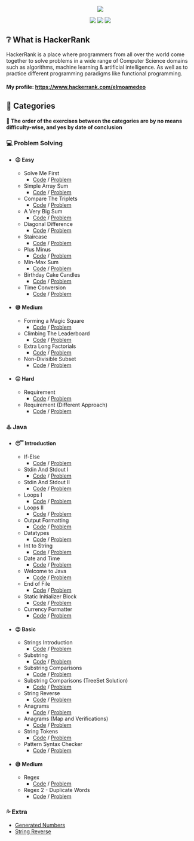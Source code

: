 [CopyrightLicense]:./license.md
<p align="center">
	<img src="https://cloud.githubusercontent.com/assets/19765741/25342064/d17a563c-28d8-11e7-83fc-763d4ab4820a.jpg" >
</p>
<p align="center">
	<img src="https://img.shields.io/badge/Problems%20Solved-42-brightgreen.svg">
	<img src="https://img.shields.io/badge/Language-Java-orange.svg">
	<img src="https://img.shields.io/badge/Latest%20Update-04/05/2021-blue.svg">
</p>

## :grey_question: What is HackerRank
HackerRank is a place where programmers from all over the world come together to solve problems in a wide range of Computer Science domains such as algorithms, machine learning & artificial intelligence. As well as to practice different programming paradigms like functional programming.

#### My profile: https://www.hackerrank.com/elmoamedeo

## :closed_book: Categories
#### :round_pushpin: The order of the exercises between the categories are by no means difficulty-wise, and yes by date of conclusion

### :computer: Problem Solving

* #### :wink: Easy
  * Solve Me First
    * [Code](https://github.com/elmoamedeo/hackerrank/blob/main/problemsolving/easy/SolveMeFirst.java) / [Problem](https://github.com/elmoamedeo/hackerrank/blob/main/problemsolving/easy/questions/SolveMeFirst.pdf)
  * Simple Array Sum
    * [Code](https://github.com/elmoamedeo/hackerrank/blob/main/problemsolving/easy/SimpleArraySum.java) / [Problem](https://github.com/elmoamedeo/hackerrank/blob/main/problemsolving/easy/questions/SimpleArraySum.pdf)
  * Compare The Triplets
    * [Code](https://github.com/elmoamedeo/hackerrank/blob/main/problemsolving/easy/CompareTheTriplets.java) / [Problem](https://github.com/elmoamedeo/hackerrank/blob/main/problemsolving/easy/questions/CompareTheTriplets.pdf)
  * A Very Big Sum
    * [Code](https://github.com/elmoamedeo/hackerrank/blob/main/problemsolving/easy/AVeryBigSum.java) / [Problem](https://github.com/elmoamedeo/hackerrank/blob/main/problemsolving/easy/questions/AVeryBigSum.pdf)
  * Diagonal Difference
    * [Code](https://github.com/elmoamedeo/hackerrank/blob/main/problemsolving/easy/DiagonalDifference.java) / [Problem](https://github.com/elmoamedeo/hackerrank/blob/main/problemsolving/easy/questions/DiagonalDifference.pdf)
  * Staircase
    * [Code](https://github.com/elmoamedeo/hackerrank/blob/main/problemsolving/easy/Staircase.java) / [Problem](https://github.com/elmoamedeo/hackerrank/blob/main/problemsolving/easy/questions/Staircase.pdf)
  * Plus Minus
    * [Code](https://github.com/elmoamedeo/hackerrank/blob/main/problemsolving/easy/PlusMinus.java) / [Problem](https://github.com/elmoamedeo/hackerrank/blob/main/problemsolving/easy/questions/PlusMinus.pdf)
  * Min-Max Sum
    * [Code](https://github.com/elmoamedeo/hackerrank/blob/main/problemsolving/easy/MiniMaxSum.java) / [Problem](https://github.com/elmoamedeo/hackerrank/blob/main/problemsolving/easy/questions/MiniMaxSum.pdf)
  * Birthday Cake Candles
    * [Code](https://github.com/elmoamedeo/hackerrank/blob/main/problemsolving/easy/BirthdayCakeCandles.java) / [Problem](https://github.com/elmoamedeo/hackerrank/blob/main/problemsolving/easy/questions/BirthdayCakeCandles.pdf)
  * Time Conversion
    * [Code](https://github.com/elmoamedeo/hackerrank/blob/main/problemsolving/easy/TimeConversion.java) / [Problem](https://github.com/elmoamedeo/hackerrank/blob/main/problemsolving/easy/questions/TimeConversion.pdf)

* #### :sweat_smile: Medium
  * Forming a Magic Square
    * [Code](https://github.com/elmoamedeo/hackerrank/blob/main/problemsolving/medium/FormingAMagicSquare.java) / [Problem](https://github.com/elmoamedeo/hackerrank/blob/main/problemsolving/medium/questions/FormingAMagicSquare.pdf)
  * Climbing The Leaderboard
    * [Code](https://github.com/elmoamedeo/hackerrank/blob/main/problemsolving/medium/ClimbingTheLeaderboard.java) / [Problem](https://github.com/elmoamedeo/hackerrank/blob/main/problemsolving/medium/questions/ClimbingTheLeaderboard.pdf)
  * Extra Long Factorials
    * [Code](https://github.com/elmoamedeo/hackerrank/blob/main/problemsolving/medium/ExtraLongFactorials.java) / [Problem](https://github.com/elmoamedeo/hackerrank/blob/main/problemsolving/medium/questions/ExtraLongFactorials.pdf)
  * Non-Divisible Subset
    * [Code](https://github.com/elmoamedeo/hackerrank/blob/main/problemsolving/medium/NonDivisibleSubset.java) / [Problem](https://github.com/elmoamedeo/hackerrank/blob/main/problemsolving/medium/questions/NonDivisibleSubset.pdf)

* #### :confounded: Hard
  * Requirement
    * [Code](https://github.com/elmoamedeo/hackerrank/blob/main/problemsolving/hard/Requirement.java) / [Problem](https://github.com/elmoamedeo/hackerrank/blob/main/problemsolving/hard/questions/Requirement.pdf)
  * Requirement (Different Approach)
    * [Code](https://github.com/elmoamedeo/hackerrank/blob/main/problemsolving/hard/RequirementDifferentApproach.java) / [Problem](https://github.com/elmoamedeo/hackerrank/blob/main/problemsolving/hard/questions/Requirement.pdf)

### :hotsprings: Java

* #### :sleeping: Introduction
    * If-Else
      * [Code](https://github.com/elmoamedeo/hackerrank/blob/main/java/introduction/IfElse.java) / [Problem](https://github.com/elmoamedeo/hackerrank/blob/main/java/introduction/questions/IfElse.pdf)
    * Stdin And Stdout I
      * [Code](https://github.com/elmoamedeo/hackerrank/blob/main/java/introduction/StdinAndStdoutI.java) / [Problem](https://github.com/elmoamedeo/hackerrank/blob/main/java/introduction/questions/StdinAndStdoutI.pdf)
    * Stdin And Stdout II
      * [Code](https://github.com/elmoamedeo/hackerrank/blob/main/java/introduction/StdinAndStdoutII.java) / [Problem](https://github.com/elmoamedeo/hackerrank/blob/main/java/introduction/questions/StdinAndStdoutII.pdf)
    * Loops I
      * [Code](https://github.com/elmoamedeo/hackerrank/blob/main/java/introduction/LoopsI.java) / [Problem](https://github.com/elmoamedeo/hackerrank/blob/main/java/introduction/questions/LoopsI.pdf)
    * Loops II
      * [Code](https://github.com/elmoamedeo/hackerrank/blob/main/java/introduction/LoopsII.java) / [Problem](https://github.com/elmoamedeo/hackerrank/blob/main/java/introduction/questions/LoopsII.pdf)
    * Output Formatting
      * [Code](https://github.com/elmoamedeo/hackerrank/blob/main/java/introduction/OutputFormatting.java) / [Problem](https://github.com/elmoamedeo/hackerrank/blob/main/java/introduction/questions/OutputFormatting.pdf)
    * Datatypes
      * [Code](https://github.com/elmoamedeo/hackerrank/blob/main/java/introduction/Datatypes.java) / [Problem](https://github.com/elmoamedeo/hackerrank/blob/main/java/introduction/questions/Datatypes.pdf)
    * Int to String
      * [Code](https://github.com/elmoamedeo/hackerrank/blob/main/java/introduction/IntToString.java) / [Problem](https://github.com/elmoamedeo/hackerrank/blob/main/java/introduction/questions/IntToString.pdf)
    * Date and Time
      * [Code](https://github.com/elmoamedeo/hackerrank/blob/main/java/introduction/DateAndTime.java) / [Problem](https://github.com/elmoamedeo/hackerrank/blob/main/java/introduction/questions/DateAndTime.pdf)
    * Welcome to Java
      * [Code](https://github.com/elmoamedeo/hackerrank/blob/main/java/introduction/WelcomeToJava.java) / [Problem](https://github.com/elmoamedeo/hackerrank/blob/main/java/introduction/questions/WelcomeToJava.pdf)
    * End of File
      * [Code](https://github.com/elmoamedeo/hackerrank/blob/main/java/introduction/EndOfFile.java) / [Problem](https://github.com/elmoamedeo/hackerrank/blob/main/java/introduction/questions/EndOfFile.pdf)
    * Static Initializer Block
      * [Code](https://github.com/elmoamedeo/hackerrank/blob/main/java/introduction/StaticInitializerBlock.java) / [Problem](https://github.com/elmoamedeo/hackerrank/blob/main/java/introduction/questions/StaticInitializerBlock.pdf)
    * Currency Formatter
      * [Code](https://github.com/elmoamedeo/hackerrank/blob/main/java/introduction/CurrencyFormatter.java) / [Problem](https://github.com/elmoamedeo/hackerrank/blob/main/java/introduction/questions/CurrencyFormatter.pdf)

* #### :wink: Basic
    * Strings Introduction
      * [Code](https://github.com/elmoamedeo/hackerrank/blob/main/java/basic/StringsIntroduction.java) / [Problem](https://github.com/elmoamedeo/hackerrank/blob/main/java/basic/questions/StringsIntroduction.pdf)
    * Substring
      * [Code](https://github.com/elmoamedeo/hackerrank/blob/main/java/basic/Substring.java) / [Problem](https://github.com/elmoamedeo/hackerrank/blob/main/java/basic/questions/Substring.pdf)
    * Substring Comparisons
      * [Code](https://github.com/elmoamedeo/hackerrank/blob/main/java/basic/SubstringComparisons.java) / [Problem](https://github.com/elmoamedeo/hackerrank/blob/main/java/basic/questions/SubstringComparisons.pdf)
    * Substring Comparisons (TreeSet Solution)
      * [Code](https://github.com/elmoamedeo/hackerrank/blob/main/java/basic/SubstringComparisonsTreeSet.java) / [Problem](https://github.com/elmoamedeo/hackerrank/blob/main/java/basic/questions/SubstringComparisons.pdf)
    * String Reverse
      * [Code](https://github.com/elmoamedeo/hackerrank/blob/main/java/basic/StringReverse.java) / [Problem](https://github.com/elmoamedeo/hackerrank/blob/main/java/basic/questions/StringReverse.pdf)
    * Anagrams
      * [Code](https://github.com/elmoamedeo/hackerrank/blob/main/java/basic/Anagrams.java) / [Problem](https://github.com/elmoamedeo/hackerrank/blob/main/java/basic/questions/Anagrams.pdf)
    * Anagrams (Map and Verifications)
      * [Code](https://github.com/elmoamedeo/hackerrank/blob/main/java/basic/AnagramsWithMapAndVerifications.java) / [Problem](https://github.com/elmoamedeo/hackerrank/blob/main/java/basic/questions/Anagrams.pdf)
    * String Tokens
      * [Code](https://github.com/elmoamedeo/hackerrank/blob/main/java/basic/StringTokens.java) / [Problem](https://github.com/elmoamedeo/hackerrank/blob/main/java/basic/questions/StringTokens.pdf)
    * Pattern Syntax Checker
      * [Code](https://github.com/elmoamedeo/hackerrank/blob/main/java/basic/PatternSyntaxChecker.java) / [Problem](https://github.com/elmoamedeo/hackerrank/blob/main/java/basic/questions/PatternSyntaxChecker.pdf)
  
* #### :sweat_smile: Medium
    * Regex
      * [Code](https://github.com/elmoamedeo/hackerrank/blob/main/java/medium/Regex.java) / [Problem](https://github.com/elmoamedeo/hackerrank/blob/main/java/medium/questions/Regex.pdf)
    * Regex 2 - Duplicate Words
      * [Code](https://github.com/elmoamedeo/hackerrank/blob/main/java/medium/Regex2DuplicateWords.java) / [Problem](https://github.com/elmoamedeo/hackerrank/blob/main/java/medium/questions/Regex2DuplicateWords.pdf)

### :sweat_drops: Extra
* [Generated Numbers](https://github.com/elmoamedeo/hackerrank/blob/main/extra/GeneratedNumbers.java)
* [String Reverse](https://github.com/elmoamedeo/hackerrank/blob/main/extra/StringReverse.java)
